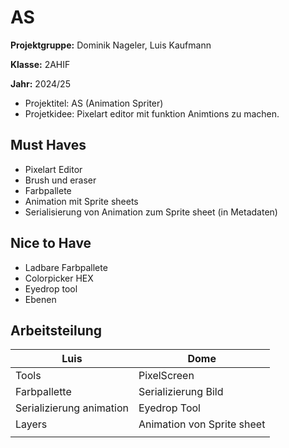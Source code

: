 # AS

**Projektgruppe:** Dominik Nageler, Luis Kaufmann

**Klasse:** 2AHIF

**Jahr:** 2024/25


- Projektitel: AS (Animation Spriter)
- Projetkidee: Pixelart editor mit funktion Animtions zu machen.

## Must Haves 

- Pixelart Editor
- Brush und eraser
- Farbpallete
- Animation mit Sprite sheets
- Serialisierung von Animation zum Sprite sheet (in Metadaten)


## Nice to Have

- Ladbare Farbpallete
- Colorpicker HEX
- Eyedrop tool
- Ebenen


## Arbeitsteilung

| Luis | Dome |
| - | - |
|Tools| PixelScreen|
|Farbpallette|Serializierung Bild|
|Serializierung animation|Eyedrop Tool|
|Layers|Animation von Sprite sheet |
|||